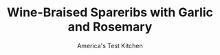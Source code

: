 ---
layout: ../../layouts/MarkdownPostLayout.astro
title: Wine-Braised Spareribs with Garlic and Rosemary
author: America's Test Kitchen
pubDate: 2023-03-15
description: "If there’s an easier rib recipe that delivers more flavor than these supersavory, deeply seasoned beauties, we’ve yet to see it."
image_url: https://res.cloudinary.com/hksqkdlah/image/upload/ar_1:1,c_fill,dpr_2.0,f_auto,fl_lossy.progressive.strip_profile,g_faces:auto,q_auto:low,w_344/SFS_GarlicRosemaryFennelSpicedRibs_099_aztwc9
tags: ["Main Courses","Pork"]
calories: 7832
protein: 64
carbohydrates: 4
fats: 109
fiber: 
ingredients: ["½ cup, fresh rosemary leaves, chopped coarse","⅓ cup, extra-virgin olive oil","10 , garlic cloves, smashed and peeled","1 tablespoon, table salt","1 tablespoon, fennel seeds","1 teaspoon, red pepper flakes","1 teaspoon, pepper","2 (2½- to 3-pound) racks, St. Louis—style spareribs, trimmed","1 cup, dry white wine"]
serves: 6
time: "2¾ hours, plus 1 hour 20 minutes marinating and resting"
instructions: ["Combine rosemary, oil, garlic, salt, fennel seeds, pepper flakes, and pepper in food processor. Pulse mixture until finely chopped, 15 to 20 pulses, scraping down sides of bowl as necessary.","Rub ribs evenly with paste and place meat side down in rimmed baking sheet. Cover sheet with plastic wrap and refrigerate for at least 1 hour or up to 24 hours.","Adjust oven rack to upper-middle position and heat oven to 350 degrees. Add wine to sheet with ribs. Cover sheet tightly with aluminum foil. Roast for 45 minutes. Remove foil and flip ribs meat side up. Continue to roast, uncovered, until meat is tender and well browned, about 1¾ hours longer.","Let ribs rest for 20 minutes. Transfer ribs to cutting board and slice racks between ribs. Serve."]
nutrition: ["1094 mg Potassium, K","608 mg Phosphorus, P","96 mg Calcium, Ca","4 mg Iron, Fe","78 mg Magnesium, Mg","1106 mg Sodium, Na","10 mg Zinc, Zn","109 g Total lipid (fat)","19 mg Niacin","44 g Fatty acids, total monounsaturated","17 g Fatty acids, total polyunsaturated","1 mg Riboflavin","1 mg Thiamin","2 mg Vitamin C, total ascorbic acid","9 µg Vitamin D (D2 + D3)","332 mg Cholesterol","33 g Fatty acids, total saturated","3 µg Folate, food","8 µg Vitamin K (phylloquinone)","287 g Water","4 g Carbohydrate, by difference","3 µg Folate, DFE","64 g Protein","3 mg Vitamin E (alpha-tocopherol)","1 µg Vitamin B-12","2 mg Vitamin B-6","5 µg Vitamin A, RAE","1305 kcal Energy","7832 calories"]
notes: "One ¾-ounce package of rosemary is enough to yield ½ cup of leaves."
---